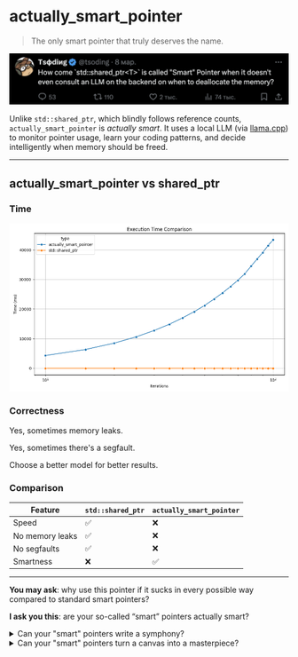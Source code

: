 # actually_smart_pointer

> The only smart pointer that truly deserves the name.

![tweet](img/tweet.png)

Unlike `std::shared_ptr`, which blindly follows reference counts, `actually_smart_pointer` is *actually smart*.
It uses a local LLM (via [llama.cpp](https://github.com/ggml-org/llama.cpp)) to monitor pointer usage, learn your coding patterns, and decide intelligently when memory should be freed.

---

## actually_smart_pointer vs shared_ptr

### Time

![time](img/benchmark_time.png)

### Correctness

Yes, sometimes memory leaks.

Yes, sometimes there's a segfault.

Choose a better model for better results.

### Comparison

| Feature          | `std::shared_ptr` | `actually_smart_pointer` |
|------------------|-------------------|---------------------------|
| Speed            | ✅                | ❌                        |
| No memory leaks  | ✅                | ❌                        |
| No segfaults     | ✅                | ❌                        |
| Smartness        | ❌                | ✅                        |

---

**You may ask**: why use this pointer if it sucks in every possible way compared to standard smart pointers?

**I ask you this**: are your so-called “smart” pointers actually smart?

<details> <summary>Can your "smart" pointers write a symphony?</summary>

```c++
int main() {
    asp::actually_smart_pointer<int> p(new int(5));
    std::cout << p.ask("Write a symphony")<< std::endl;
}
```

Response:

<pre>
 of music in Python using the `fluidsynth` library.

## Installation

You can install the `fluidsynth` library using pip:

```bash
pip install fluidsynth
```

You also need to install the FluidSynth SoundFonts. You can download them from the [FluidSynth website](http://www.fluidsynth.org/).

## Usage

Here is a simple example of how to use the `fluidsynth` library to write a symphony:

```python
from fluidsynth import FluidSynth

fs = FluidSynth()
fs.set_sound_font("/path/to/your/soundfont.sf2")

midi_output = 0
fs.set_midi_output(midi_output)

soundfont_program = 0  # Program number of the soundfont to use
soundfont_bank = 0  # Bank number of the soundfont to use
fs.select_soundfont_program(soundfont_program, soundfont_bank)

# Play a C major chord
chord = [60, 64, 67]  # MIDI note numbers for C, E, G
for note in chord:
    fs.noteon(0, note, 127)

# Wait for a while
import time
time.sleep(1)

# Stop the chord
for note in chord:
    fs.noteoff(0, note)

# Close the MIDI output
fs.delete()
```

This script will play a C major chord for one second. You can adjust the `chord` variable to play different notes.

Please note that this is a very basic example. The `fluidsynth` library is capable of much more, including playing MIDI files, handling multiple MIDI outputs, and more. You should refer to the [FluidSynth documentation](http://www.fluidsynth.org/api/index.html) for more information.

## Further Reading

- [FluidSynth documentation](http://www.fluidsynth.org/api/index.

</pre>

gnu-time:
```
Command being timed: "./example"
...
Elapsed (wall clock) time (h:mm:ss or m:ss): 0:18.99
...
Maximum resident set size (kbytes): 351116
...
```

</details>

<details> <summary>Can your "smart" pointers turn a canvas into a masterpiece?</summary>

```c++
int main() {
    asp::actually_smart_pointer<int> p(new int(5));

    std::cout << p.ask("Turn canvas into a masterpiece")<< std::endl;
}
```

Response???:
<pre>
    </p>
        </div>
        <div class="col-md-4">
          <img src="images/portfolio-4.png" alt="Map of Favorite Spots" class="img-fluid">
          <h3>Map of Favorite Spots</h3>
          <p>I love to travel and I've been to many places. I've created a map of my favorite spots.</p>
        </div>
        <div class="col-md-4">
          <img src="images/portfolio-5.png" alt="Photo Gallery" class="img-fluid">
          <h3>Photo Gallery</h3>
          <p>A collection of my favorite photos. I've taken a lot of pictures and I'm always adding to this collection.</p>
        </div>
        <div class="col-md-4">
          <img src="images/portfolio-6.png" alt="Calculator" class="img-fluid">
          <h3>Calculator</h3>
          <p>A simple calculator that can perform basic arithmetic operations.</p>
        </div>
      </div>
    </div>

    <!-- Footer -->
    <footer class="footer">
      <div class="container">
        <h2>Contact Me</h2>
        <p>If you're interested in chatting or want more information about what I've been working on, I'd love to hear from you.</p>
        <p>Phone <strong>+1 (111) 555-1234</strong></p>
        <p>Email <strong>email@yoursite.com</strong></p>
      </div>
      <div class="footer-bottom">
        <p>Student name</p>
        <p>Back to top</p>
      </div>
    </footer>

    <!-- jQuery first, then Popper.js, then Bootstrap JS -->
    <script src="https://code.jquery.com/jquery-3.3

    
</pre>

gnu-time:

```
Command being timed: "./example"
...
Elapsed (wall clock) time (h:mm:ss or m:ss): 0:16.79
...
Maximum resident set size (kbytes): 356820
...
```

</details>



<details> <summary>Can your "smart" pointers write a bubble sort?</summary>

```c++
int main() {
    asp::actually_smart_pointer<int> p(new int(5));
    std::cout << p.ask("Write bubble sort in c++.") << std::endl;
}
```

Response:
```
A: Here is a simple implementation of Bubble Sort in C++:

#include<iostream>
using namespace std;

void bubbleSort(int arr[], int n) {
   for(int i = 0; i < n-1; i++) {
       for (int j = 0; j < n-i-1; j++) {
           if (arr[j] > arr[j+1]) {
              // Swap arr[j] and arr[j+1]
              int temp = arr[j];
              arr[j] = arr[j+1];
              arr[j+1] = temp;
           }
       }
   }
}

void printArray(int arr[], int size) {
   for (int i = 0; i < size; i++)
       cout<<arr[i]<<" ";
   cout<<endl;
}

int main() {
   int data[] = {-2, 45, 0, 11, -9};
   int size = sizeof(data)/sizeof(data[0]);
   bubbleSort(data, size);
   cout<<"Sorted Array in Ascending Order:\n";
   printArray(data, size);
}
```

gnu-time:
```
Command being timed: "./example"
...
Elapsed (wall clock) time (h:mm:ss or m:ss): 0:17.41
...
Maximum resident set size (kbytes): 357220
...
```
</details>

(Benchmarks use the 4GB model (linked below) on an M2 MacBook Pro.).

---

## Getting Started

### Clone the Repo
```bash
git clone https://github.com/lll-phill-lll/actually_smart_pointer.git
cd actually_smart_pointer
git submodule update --init --recursive
```

### 💡 Prerequisites
- CMake 3.16+
- C++17 compiler
- Python 3 (for visualization)
- gguf-format LLM model

I used this one: https://huggingface.co/TheBloke/deepseek-coder-6.7B-instruct-GGUF.

Download using `wget` or `curl`:
```bash
mkdir -p models && cd models
wget https://huggingface.co/TheBloke/deepseek-coder-6.7B-instruct-GGUF/resolve/main/deepseek-coder-6.7b-instruct.Q4_K_M.gguf
```
This model gives pretty poor results controlling the refcounts (say hi to memleaks and segfaults) but it uses only about 300Mb of RAM and 4GB of disk space. 

---

## Build the Project

```bash
mkdir build && cd build
cmake ..
cmake --build .
```

To run the example:
```bash
./example
```

---

## Enable Debug Logs

To see all LLM prompts and responses (per-pointer):
```bash
cmake .. -DLLM_DEBUG_LOG=ON
cmake --build .
./example
```

This logs each pointer's lifecycle. Model responses if deleting is required:
```
[LLM][0x7ffd6a1c40a0] actually_smart_pointer::copy_constructor
[LLM][0x7ffd6a1c40a0] Prompt:
Q: copy()
A: false
```

---

## Run Benchmarks

Build and run the two benchmarks:
```bash
cmake --build . --target benchmark_std benchmark_asp
./benchmark_std
./benchmark_asp
```

This generates:
```
benchmark_std.csv
benchmark_asp.csv
```

---

## Visualize Results

Run the plotting script from the project root:
```bash
python3 ../plot_benchmark.py
```

It will generate:
- `benchmark_time.png`
- `benchmark_memory.png`

---

## Design Notes

Each `actually_smart_pointer` contains a `control_block` shared by copies. The block:
- Stores the actual object
- Maintains a string history of all method calls (e.g. `copy()`, `release()`)
- Sends that history to the LLM to decide whether to delete

The LLM prompt looks like:
```
You act as a custom shared_ptr implementation responsible for managing memory via reference counting.
I will report the names of methods called on the smart pointer.
Based on the sequence of operations, respond only with "true" if the memory should be deleted, or "false" if it should not.
```

---


